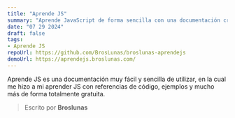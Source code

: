 ```yaml
---
title: "Aprende JS"
summary: "Aprende JavaScript de forma sencilla con una documentación creada por mi"
date: "07 29 2024"
draft: false
tags:
- Aprende JS
repoUrl: https://github.com/BrosLunas/broslunas-aprendejs
demoUrl: https://aprendejs.broslunas.com/
---
```


Aprende JS es una documentación muy fácil y sencilla de utilizar, en la cual me hizo a mi aprender JS con referencias de código, ejemplos y mucho más de forma totalmente gratuita.

> Escrito por **Broslunas**